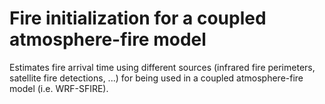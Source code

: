 # Fire initialization for a coupled atmosphere-fire model

Estimates fire arrival time using different sources (infrared fire perimeters, satellite fire detections, ...) for being used in a coupled atmosphere-fire model (i.e. WRF-SFIRE).
